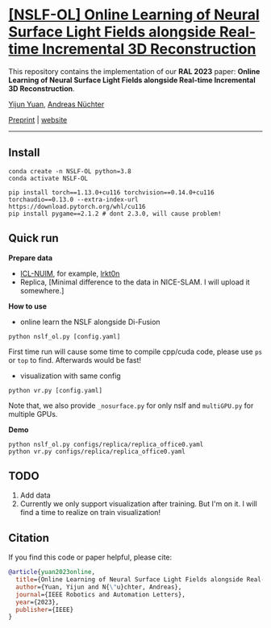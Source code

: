 # [[NSLF-OL] Online Learning of Neural Surface Light Fields alongside Real-time Incremental 3D Reconstruction](https://jarrome.github.io/NSLF-OL/)

This repository contains the implementation of our **RAL 2023** paper: **Online Learning of Neural Surface Light Fields alongside Real-time Incremental 3D Reconstruction**.

[Yijun Yuan](https://jarrome.github.io/), [Andreas Nüchter](https://www.informatik.uni-wuerzburg.de/space/mitarbeiter/nuechter/)

[Preprint]() |  [website](https://jarrome.github.io/NSLF-OL/)

---

## Install
```
conda create -n NSLF-OL python=3.8
conda activate NSLF-OL

pip install torch==1.13.0+cu116 torchvision==0.14.0+cu116 torchaudio==0.13.0 --extra-index-url https://download.pytorch.org/whl/cu116
pip install pygame==2.1.2 # dont 2.3.0, will cause problem!
```

## Quick run
**Prepare data**
* [ICL-NUIM](https://www.doc.ic.ac.uk/~ahanda/VaFRIC/iclnuim.html), for example, [lrkt0n](http://www.doc.ic.ac.uk/~ahanda/living_room_traj0n_frei_png.tar.gz)
* Replica, [Minimal difference to the data in NICE-SLAM. I will upload it somewhere.]

**How to use**
* online learn the NSLF alongside Di-Fusion
```
python nslf_ol.py [config.yaml]
```
First time run will cause some time to compile cpp/cuda code, please use `ps` or `top` to find. Afterwards would be fast!

* visualization with same config
```
python vr.py [config.yaml]
```

Note that, we also provide `_nosurface.py` for only nslf and `multiGPU.py` for multiple GPUs.

**Demo**
```
python nslf_ol.py configs/replica/replica_office0.yaml
python vr.py configs/replica/replica_office0.yaml
```

## TODO
1. Add data
2. Currently we only support visualization after training. But I'm on it. I will find a time to realize on train visualization!

## Citation
If you find this code or paper helpful, please cite:
```bibtex
@article{yuan2023online,
  title={Online Learning of Neural Surface Light Fields alongside Real-time Incremental 3D Reconstruction},
  author={Yuan, Yijun and N{\"u}chter, Andreas},
  journal={IEEE Robotics and Automation Letters},
  year={2023},
  publisher={IEEE}
}
```
